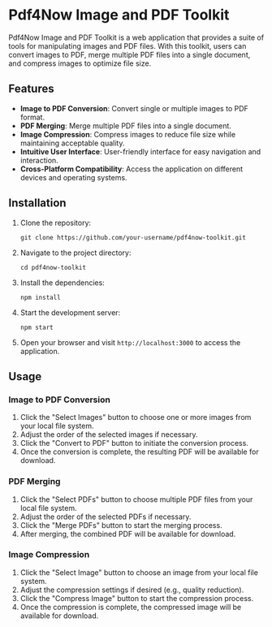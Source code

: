 # Pdf4Now Image and PDF Toolkit

Pdf4Now Image and PDF Toolkit is a web application that provides a suite of tools for manipulating images and PDF files. With this toolkit, users can convert images to PDF, merge multiple PDF files into a single document, and compress images to optimize file size.

## Features

- **Image to PDF Conversion**: Convert single or multiple images to PDF format.
- **PDF Merging**: Merge multiple PDF files into a single document.
- **Image Compression**: Compress images to reduce file size while maintaining acceptable quality.
- **Intuitive User Interface**: User-friendly interface for easy navigation and interaction.
- **Cross-Platform Compatibility**: Access the application on different devices and operating systems.

## Installation

1. Clone the repository:

   ```shell
   git clone https://github.com/your-username/pdf4now-toolkit.git
   ```

2. Navigate to the project directory:

   ```shell
   cd pdf4now-toolkit
   ```

3. Install the dependencies:

   ```shell
   npm install
   ```

4. Start the development server:

   ```shell
   npm start
   ```

5. Open your browser and visit `http://localhost:3000` to access the application.

## Usage

### Image to PDF Conversion

1. Click the "Select Images" button to choose one or more images from your local file system.
2. Adjust the order of the selected images if necessary.
3. Click the "Convert to PDF" button to initiate the conversion process.
4. Once the conversion is complete, the resulting PDF will be available for download.

### PDF Merging

1. Click the "Select PDFs" button to choose multiple PDF files from your local file system.
2. Adjust the order of the selected PDFs if necessary.
3. Click the "Merge PDFs" button to start the merging process.
4. After merging, the combined PDF will be available for download.

### Image Compression

1. Click the "Select Image" button to choose an image from your local file system.
2. Adjust the compression settings if desired (e.g., quality reduction).
3. Click the "Compress Image" button to start the compression process.
4. Once the compression is complete, the compressed image will be available for download.
